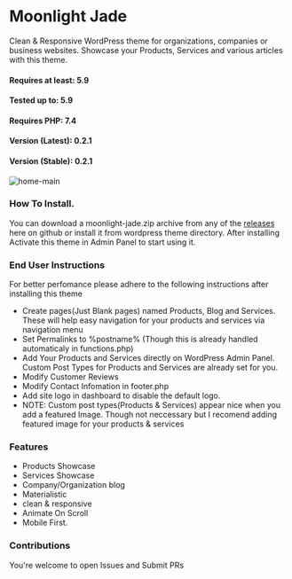 # Moonlight Jade
Clean & Responsive WordPress theme for organizations, companies or business websites.
Showcase your Products, Services and various articles with this theme.

#### Requires at least: 5.9
#### Tested up to: 5.9
#### Requires PHP: 7.4
#### Version (Latest): 0.2.1
#### Version (Stable): 0.2.1


![home-main](https://user-images.githubusercontent.com/28900892/165598065-78a557fe-7d2b-450d-af51-e7dbeb0ad977.png)

### How To Install.
You can download a moonlight-jade.zip archive from any of the [releases](github.com/PeterNdomano/moonlight-jade/releases/) here on github or install it from wordpress theme directory. After installing Activate this theme in Admin Panel to start using it.

### End User Instructions

For better perfomance please adhere to the following instructions after installing this theme
* Create pages(Just Blank pages) named Products, Blog and Services. These will help easy navigation for your products and services via navigation menu
* Set Permalinks to %postname% (Though this is already handled automaticaly in functions.php)
* Add Your Products and Services directly on WordPress Admin Panel. Custom Post Types for Products and Services are already set for you.
* Modify Customer Reviews
* Modify Contact Infomation in footer.php
* Add site logo in dashboard to disable the default logo.
* NOTE: Custom post types(Products & Services) appear nice when you add a featured Image. Though not neccessary but I recomend adding featured image for your products & services

### Features
* Products Showcase
* Services Showcase
* Company/Organization blog
* Materialistic
* clean & responsive
* Animate On Scroll
* Mobile First.

### Contributions
You're welcome to open Issues and Submit PRs
